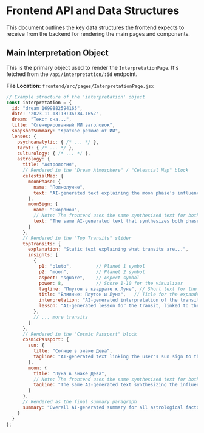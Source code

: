 # Frontend API and Data Structures

This document outlines the key data structures the frontend expects to receive from the backend for rendering the main pages and components.

## Main Interpretation Object

This is the primary object used to render the `InterpretationPage`. It's fetched from the `/api/interpretation/:id` endpoint.

**File Location**: `frontend/src/pages/InterpretationPage.jsx`

```javascript
// Example structure of the 'interpretation' object
const interpretation = {
  id: "dream_1699882594165",
  date: "2023-11-13T13:36:34.165Z",
  dream: "Текст сна...",
  title: "Сгенерированный ИИ заголовок",
  snapshotSummary: "Краткое резюме от ИИ",
  lenses: {
    psychoanalytic: { /* ... */ },
    tarot: { /* ... */ },
    culturology: { /* ... */ },
    astrology: {
      title: "Астрология",
      // Rendered in the "Dream Atmosphere" / "Celestial Map" block
      celestialMap: {
        moonPhase: {
          name: "Полнолуние",
          text: "AI-generated text explaining the moon phase's influence on the dream."
        },
        moonSign: {
          name: "Скорпион",
          // Note: The frontend uses the same synthesized text for both phase and sign
          text: "The same AI-generated text that synthesizes both phase and sign."
        }
      },
      // Rendered in the "Top Transits" slider
      topTransits: {
        explanation: "Static text explaining what transits are...",
        insights: [
          {
            p1: "pluto",         // Planet 1 symbol
            p2: "moon",          // Planet 2 symbol
            aspect: "square",    // Aspect symbol
            power: 8,            // Score 1-10 for the visualizer
            tagline: "Плутон в квадрате к Луне", // Short text for the card face
            title: "Влияние: Плутон и Луна",   // Title for the expanded view
            interpretation: "AI-generated interpretation of the transit, linked to the dream.",
            lesson: "AI-generated lesson for the transit, linked to the dream."
          },
          // ... more transits
        ]
      },
      // Rendered in the "Cosmic Passport" block
      cosmicPassport: {
        sun: {
          title: "Солнце в знаке Дева",
          tagline: "AI-generated text linking the user's sun sign to the dream's plot."
        },
        moon: {
          title: "Луна в знаке Дева",
          // Note: The frontend uses the same synthesized text for both sun and moon
          tagline: "The same AI-generated text synthesizing the influence of both Sun and Moon."
        }
      },
      // Rendered as the final summary paragraph
      summary: "Overall AI-generated summary for all astrological factors."
    }
  }
};
```